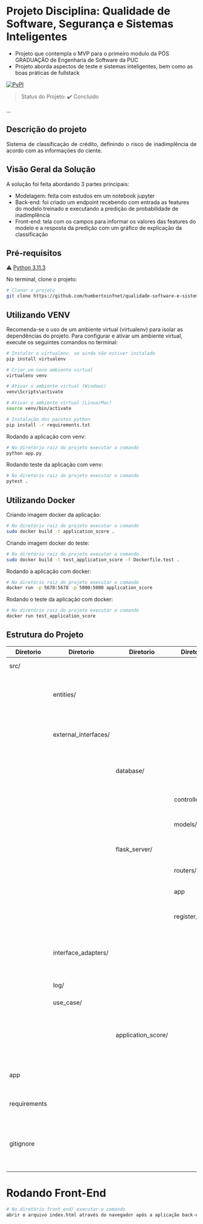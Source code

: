 <h1>Projeto Disciplina: Qualidade de Software, Segurança e Sistemas Inteligentes</h1> 

- Projeto que contempla o MVP para o primeiro modulo da PÓS GRADUAÇÃO de Engenharia de Software da PUC
- Projeto aborda aspectos de teste e sistemas inteligentes, bem como as boas práticas de fullstack

[![PyPI](https://img.shields.io/pypi/pyversions/apache-superset.svg?maxAge=2592000)](https://pypi.python.org/pypi/apache-superset)


> Status do Projeto: :heavy_check_mark: Concluido

... 

## Descrição do projeto 

<p align="justify">
  Sistema de classificação de crédito, definindo o risco de inadimplência de acordo com as informações do ciente.
</p>

## Visão Geral da Solução

A solução foi feita abordando 3 partes principais:

- Modelagem: feita com estudos em um notebook jupyter
- Back-end: foi criado um endpoint recebendo com entrada as features do modelo treinado e executando a predição de probabilidade de inadimplência
- Front-end: tela com os campos para informar os valores das features do modelo e a resposta da predição com um gráfico de explicação da classificação


## Pré-requisitos

:warning: [Python 3.11.3](https://www.python.org/downloads/release/python-3113/)


No terminal, clone o projeto: 

```bash
# Clonar o projeto
git clone https://github.com/humbertoinfnet/qualidade-software-e-sistema-inteligente.git
```

## Utilizando VENV
Recomenda-se o uso de um ambiente virtual (virtualenv) para isolar as dependências do projeto. Para configurar e ativar um ambiente virtual, execute os seguintes comandos no terminal:
```bash
# Instalar o virtualenv, se ainda não estiver instalado
pip install virtualenv

# Criar um novo ambiente virtual
virtualenv venv

# Ativar o ambiente virtual (Windows)
venv\Scripts\activate

# Ativar o ambiente virtual (Linux/Mac)
source venv/bin/activate

# Instalação dos pacotes python
pip install -r requirements.txt
```

Rodando a aplicação com venv: 

```bash
# No diretório raiz do projeto executar o comando
python app.py
```
Rodando teste da aplicação com venv: 

```bash
# No diretório raiz do projeto executar o comando
pytest .
```
## Utilizando Docker
Criando imagem docker da aplicação:
```bash
# No diretório raiz do projeto executar o comando
sudo docker build -t application_score .
```
Criando imagem docker do teste:
```bash
# No diretório raiz do projeto executar o comando
sudo docker build -t test_application_score -f Dockerfile.test .
```

Rodando a aplicação com docker: 

```bash
# No diretório raiz do projeto executar o comando
docker run -p 5678:5678 -p 5000:5000 application_score
```

Rodando o teste da aplicação com docker: 
```bash
# No diretório raiz do projeto executar o comando
docker run test_application_score
```

## Estrutura do Projeto
| Diretorio       | Diretorio              | Diretorio       | Diretorio         | Descrição                                                      |  
|---------------|----------------------|---------------|-----------------|------------------------------------------------------------------------|
| src/          |                      |               |                 | Diretório raiz do projeto                                              |
|               | entities/            |               |                 | Entidades principais do projeto, como classes ou objetos               |
|               | external_interfaces/ |               |                 | Diretório relacionado a configurações de aplicações externas           |
|               |                      | database/     |                 | Código relacionado ao banco de dados                                   |
|               |                      |               | controllers/    | Lógica de execução das consultas SQL                                   |
|               |                      |               | models/         | Definição dos modelos de tabelas                                       |
|               |                      | flask_server/ |                 | Códigos relacionado ao Flask                                           |
|               |                      |               | routers/        | Definição das rotas da API                                             |
|               |                      |               | app             | Configurações do servidor Flask                                        |
|               |                      |               | register_route  | Código para registrar as rotas                                         |
|               | interface_adapters/  |               |                 | Códigos que fazem a interface entre casos de uso e aplicações externas |
|               | log/                 |               |                 | Configuração dos logs                                                  |
|               | use_case/            |               |                 | Casos de uso do projeto                                                |
|               |                      |application_score/     |        | Lógica dos casos de uso relacionados classificação de risco de credito              |
| app           |                      |               |                 | Arquivos específicos da aplicação principal                            |
| requirements  |                      |               |                 | Lista de dependências do projeto                                       |
| gitignore     |                      |               |                 | Arquivo para especificar arquivos e diretórios que devem ser ignorados pelo git |


# Rodando Front-End

```bash
# No diretório front_end/ executar o comando
abrir o arquivo index.html através do navegador após a aplicação back-end estar rodando
```
